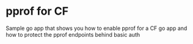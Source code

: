 # pprof for CF

Sample go app that shows you how to enable pprof for a CF go app and how to protect the pprof endpoints behind basic auth
